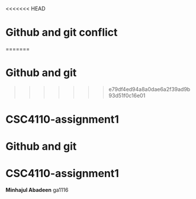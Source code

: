 <<<<<<< HEAD
# Github and git conflict
=======
# Github and git
>>>>>>> e79df4ed94a8a0dae6a2f39ad9b93d51f0c16e01
# CSC4110-assignment1

# Github and git 
# CSC4110-assignment1

**Minhajul Abadeen**
ga1116
